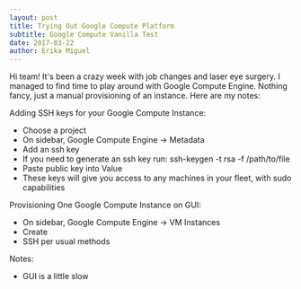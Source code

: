 ```yaml
---
layout: post
title: Trying Out Google Compute Platform
subtitle: Google Compute Vanilla Test
date: 2017-03-22
author: Erika Miguel
---
```


Hi team! It's been a crazy week with job changes and laser eye surgery. I managed to find time to play around with Google Compute Engine. Nothing fancy, just a manual provisioning of an instance. Here are my notes:

Adding SSH keys for your Google Compute Instance:


- Choose a project
- On sidebar, Google Compute Engine -> Metadata
- Add an ssh key
- If you need to generate an ssh key run: ssh-keygen -t rsa -f /path/to/file
- Paste public key into Value
- These keys will give you access to any machines in your fleet, with sudo capabilities

Provisioning One Google Compute Instance on GUI:


- On sidebar, Google Compute Engine -> VM Instances
- Create
- SSH per usual methods


Notes:


- GUI is a little slow


